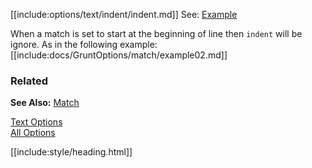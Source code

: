 [[include:options/text/indent/indent.md]]
See: [Example](../../../../examples/CommentTypeMultiBreakstringIndent.html)

When a match is set to start at the beginning of line then `indent` will be ignore.
As in the following example:  
[[include:docs/GruntOptions/match/example02.md]]

### Related

**See Also:** [Match](/grunt-build-include/pages/Docs/GruntFileOptions/match/index.html)

[Text Options](../)  
[All Options](../../)

[[include:style/heading.html]]